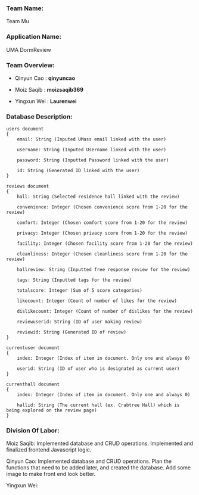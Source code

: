 ### **Team Name**: 
Team Mu

### **Application Name**: 
UMA DormReview

### **Team Overview**:
- Qinyun Cao : **qinyuncao**

- Moiz Saqib : **moizsaqib369**

- Yingxun Wei : **Laurenwei**

### **Database Description**:
    users document
    {
        email: String (Inputed UMass email linked with the user)
  
        username: String (Inputed Username linked with the user)
  
        password: String (Inputted Password linked with the user)
  
        id: String (Generated ID linked with the user)
    }

    reviews document
    {
        hall: String (Selected residence hall linked with the review)
        
        convenience: Integer (Chosen convenience score from 1-20 for the review)
        
        comfort: Integer (Chosen comfort score from 1-20 for the review)
        
        privacy: Integer (Chosen privacy score from 1-20 for the review)
        
        facility: Integer (Chosen facility score from 1-20 for the review)
        
        cleanliness: Integer (Chosen cleanliness score from 1-20 for the review)
        
        hallreview: String (Inputted free response review for the review)
        
        tags: String (Inputted tags for the review)
        
        totalscore: Integer (Sum of 5 score categories)
        
        likecount: Integer (Count of number of likes for the review)
        
        dislikecount: Integer (Count of number of dislikes for the review)
        
        reviewuserid: String (ID of user making review)
        
        reviewid: String (Generated ID of review)
    }

    currentuser document
    {
        index: Integer (Index of item in document. Only one and always 0)
        
        userid: String (ID of user who is designated as current user)
    }

    currenthall document
    {
        index: Integer (Index of item in document. Only one and always 0)
        
        hallid: String (The current hall (ex. Crabtree Hall) which is being explored on the review page)
    }
    
### **Division Of Labor**:
Moiz Saqib: Implemented database and CRUD operations. Implemented and finalized frontend Javascript logic.

Qinyun Cao: Implemented database and CRUD operations. Plan the functions that need to be added later, and created the database. Add some image to make front end look better.

Yingxun Wei: 
